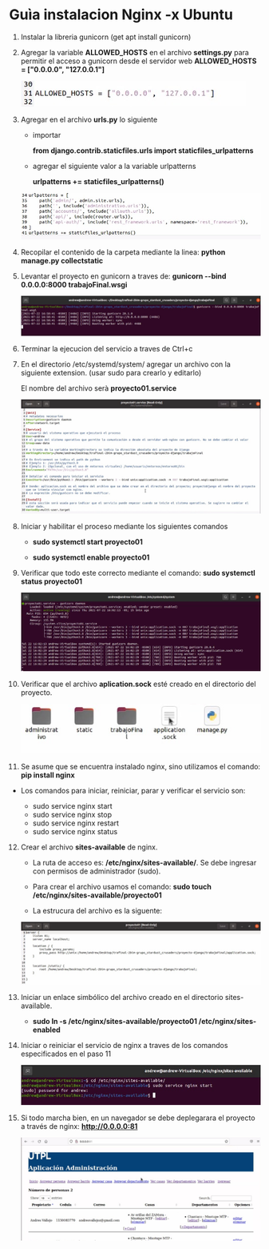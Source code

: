 # Guìa instalacion Nginx -x Ubuntu
1. Instalar la libreria gunicorn (get apt install gunicorn)
2. Agregar la variable **ALLOWED_HOSTS** en el archivo **settings.py** para permitir el acceso a gunicorn desde el servidor web 
**ALLOWED_HOSTS = ["0.0.0.0", "127.0.0.1"]**

   ![foo](https://github.com/PlataformasWeb-P-AA2021/trafinal-2bim-grupo_stardust_crusaders/blob/main/img/paso2.jpeg)

3. Agregar en el archivo **urls.py** lo siguiente

   - importar
   
      **from django.contrib.staticfiles.urls import staticfiles_urlpatterns**

   - agregar el siguiente valor a la variable urlpatterns
   
      **urlpatterns += staticfiles_urlpatterns()**


   ![foo](https://github.com/PlataformasWeb-P-AA2021/trafinal-2bim-grupo_stardust_crusaders/blob/main/img/paso3.jpeg)

4. Recopilar el contenido de la carpeta mediante la linea: **python manage.py collectstatic**

5. Levantar el proyecto en gunicorn a traves de: **gunicorn --bind 0.0.0.0:8000 trabajoFinal.wsgi**

   ![foo](https://github.com/PlataformasWeb-P-AA2021/trafinal-2bim-grupo_stardust_crusaders/blob/main/img/paso5.jpeg)

6. Terminar la ejecucion del servicio a traves de Ctrl+c

7. En el directorio /etc/systemd/system/ agregar un archivo con la siguiente extension. (usar sudo para crearlo y editarlo)

   El nombre del archivo serà **proyecto01.service**

   ![foo](https://github.com/PlataformasWeb-P-AA2021/trafinal-2bim-grupo_stardust_crusaders/blob/main/img/paso7.jpeg)

8. Iniciar y habilitar el proceso mediante los siguientes comandos

   - **sudo systemctl start proyecto01**
   
   - **sudo systemctl enable proyecto01**

9. Verificar que todo este correcto mediante el comando: **sudo systemctl status proyecto01**

   ![foo](https://github.com/PlataformasWeb-P-AA2021/trafinal-2bim-grupo_stardust_crusaders/blob/main/img/paso9.jpeg)

10. Verificar que el archivo **aplication.sock** esté creado en el directorio del proyecto. 

      ![foo](https://github.com/PlataformasWeb-P-AA2021/trafinal-2bim-grupo_stardust_crusaders/blob/main/img/paso10.jpeg)
 
11. Se asume que se encuentra instalado nginx, sino utilizamos el comando: **pip install nginx**

   - Los comandos para iniciar, reiniciar, parar y verificar el servicio son:

      - sudo service nginx start
      - sudo service nginx stop
      - sudo service nginx restart
      - sudo service nginx status

12. Crear el archivo **sites-available** de nginx.

    - La ruta de acceso es: **/etc/nginx/sites-available/**. Se debe ingresar con permisos de administrador (sudo).
    
     - Para crear el archivo usamos el comando: **sudo touch /etc/nginx/sites-available/proyecto01**
     
     - La estrucura del archivo es la siguente:
     
     ![foo](https://github.com/PlataformasWeb-P-AA2021/trafinal-2bim-grupo_stardust_crusaders/blob/main/img/paso12.jpeg)
     
13. Iniciar un enlace simbólico del archivo creado en el directorio sites-available. 

      - **sudo ln -s /etc/nginx/sites-available/proyecto01 /etc/nginx/sites-enabled**

14. Iniciar o reiniciar el servicio de nginx a traves de los comandos especificados en el paso 11


      ![foo](https://github.com/PlataformasWeb-P-AA2021/trafinal-2bim-grupo_stardust_crusaders/blob/main/img/paso14.jpeg)
      
15. Si todo marcha bien, en un navegador se debe deplegarara el proyecto a través de nginx: **http://0.0.0.0:81**


      ![foo](https://github.com/PlataformasWeb-P-AA2021/trafinal-2bim-grupo_stardust_crusaders/blob/main/img/paso15.jpeg)
     



 
